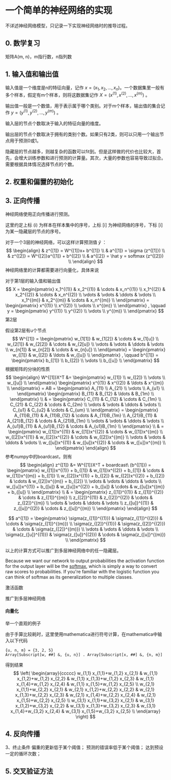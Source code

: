 # 一个简单的神经网络的实现

不详述神经网络模型，只记录一下实现神经网络时的推导过程。

## 0. 数学复习

矩阵A(m, n)，m指行数，n指列数

## 1. 输入值和输出值

输入值是一个维度是n的特征向量，记作 $x=(x_1,x_2,\ldots,x_n)$。一个数据集里一般有多个样本，假定有m个样本，则将这数据集记作 $X = (x^{(1)},x^{(2)},\ldots,x^{(m)})$ 。

输出值一般是一个数值，用于表示属于哪个类别。对于m个样本，输出值的集合记作 $y=(y^{(1)}, y^{(2)}, \ldots, y^{(m)})$ 。

输入层的节点个数取决于输入的特征向量的维度。

输出层的节点个数取决于拥有的类别个数。如果只有2类，则可以只用一个输出节点用于预测0或1。

隐藏层的节点越多，则越复杂的函数可以fit到。但是这样做的代价也比较大，首先，会增大训练参数和进行预测的计算量。其次，大量的参数也容易导致过拟合。  需要根据具体情况选择节点的个数。

## 2. 权重和偏置的初始化

## 3. 正向传播

神经网络使用正向传播进行预测。

这里约定上标 (i) 为样本在样本集中的序号，上标 [i] 为神经网络的序号，下标 [i] 为某一隐藏层的节点的序号。

对于一个3层的神经网络，可以这样计算预测值 $\hat y$ ：
$$
\begin{align}
& z^{[1]} = W^{[1]}x+ b^{[1]} \\
& a^{[1]} = \sigma (z^{[1]}) \\
& z^{[2]} = W^{[2]}a^{[1]} + b^{[2]} \\
& a^{[2]} = \hat y = softmax (z^{[2]}) \\
\end{align}
$$
神经网络里的计算都需要进行向量化，具体来说

对于第1层的输入值和输出值
$$
X =   \begin{pmatrix}
        x_1^{(1)} & x_2^{(1)} & \cdots & x_n^{(1)} \\
        x_1^{(2)} & x_2^{(2)} & \cdots & x_n^{(2)} \\
        \vdots     & \vdots    & \ddots & \vdots \\
        x_1^{(m)} & x_2^{(m)} & \cdots & x_n^{(m)} \\
        \end{pmatrix} = \begin{pmatrix}
        x^{(1)} \\
        x^{(2)} \\
        \vdots \\
        x^{(m)} \\
        \end{pmatrix} , \qquad y = \begin{pmatrix}
        y^{(1)} \\
        y^{(2)} \\
        \vdots \\
        y^{(m)} \\
        \end{pmatrix}
$$
第2层

假设第2层有u个节点
$$
W^{[1]} = \begin{pmatrix}
        w_{1[1]} & w_{1[2]} & \cdots & w_{1[u]} \\
        w_{2[1]} & w_{2[2]} & \cdots & w_{2[u]} \\
        \vdots     & \vdots    & \ddots & \vdots \\
        w_{n[1]} & w_{n[2]} & \cdots & w_{n[u]} \\
        \end{pmatrix} = \begin{pmatrix}
        w_{[1]} & w_{[2]} & \ldots & w_{[u]} \\
        \end{pmatrix} , \qquad b^{[1]} = \begin{pmatrix}
        b_{[1]} \\
        b_{[2]} \\
        \vdots \\
        b_{[u]} \\
        \end{pmatrix}
$$
根据矩阵的分块的性质
$$
\begin{align}
W^{[1]}X^T &= \begin{pmatrix}
        w_{[1]} \\ w_{[2]} \\ \vdots \\ w_{[u]} \\
        \end{pmatrix} \begin{pmatrix}
        x^{(1)} & x^{(2)} & \ldots & x^{(m)} \\
        \end{pmatrix} = AB = \begin{pmatrix}
        A_{11} \\ A_{21} \\ \vdots \\ A_{u1} \\
        \end{pmatrix}  \begin{pmatrix}
        B_{11} & B_{12} & \ldots & B_{1m} \\
        \end{pmatrix} \\
       & = \begin{pmatrix}
        C_{11} & C_{12} & \cdots & C_{1m} \\
        C_{21} & C_{22} & \cdots & C_{2m} \\
        \vdots     & \vdots    & \ddots & \vdots \\
        C_{u1} & C_{u2} & \cdots & C_{um} \\
        \end{pmatrix} = \begin{pmatrix}
        A_{11}B_{11} & A_{11}B_{12} & \cdots & A_{11}B_{1m} \\
        A_{21}B_{11} & A_{21}B_{12} & \cdots & A_{21}B_{1m} \\
        \vdots     & \vdots    & \ddots & \vdots \\
        A_{u1}B_{11} & A_{u1}B_{12} & \cdots & A_{u1}B_{1m} \\
        \end{pmatrix}  \\
        & =  \begin{pmatrix}
        w_{[1]}x^{(1)} & w_{[1]}x^{(2)} & \cdots & w_{[1]}x^{(m)} \\
        w_{[2]}x^{(1)} & w_{[2]}x^{(2)} & \cdots & w_{[2]}x^{(m)} \\
        \vdots     & \vdots    & \ddots & \vdots \\
        w_{[u]}x^{(1)} & w_{[u]}x^{(2)} & \cdots & w_{[u]}x^{(m)} \\
        \end{pmatrix}
\end{align}
$$
参考numpy中的boardcast，则有
$$
\begin{align}
z^{[1]} &= W^{[1]}X^T + boardcast\ (b^{[1]}) =  \begin{pmatrix}
        w_{[1]}x^{(1)} + b_{[1]} & w_{[1]}x^{(2)} + b_{[1]} & \cdots & w_{[1]}x^{(m)} + b_{[1]} \\
        w_{[2]}x^{(1)} + b_{[2]} & w_{[2]}x^{(2)} + b_{[2]} & \cdots & w_{[2]}x^{(m)} + b_{[2]} \\
        \vdots     & \vdots    & \ddots & \vdots \\
        w_{[u]}x^{(1)} + b_{[u]} & w_{[u]}x^{(2)} + b_{[u]} & \cdots & w_{[u]}x^{(m)} + b_{[u]} \\
        \end{pmatrix} \\
        & =  \begin{pmatrix}
        z_{[1]}^{(1)} & z_{[1]}^{(2)} & \cdots & z_{[1]}^{(m)} \\
        z_{[2]}^{(1)} & z_{[2]}^{(2)} & \cdots & z_{[2]}^{(m)} \\
        \vdots     & \vdots    & \ddots & \vdots \\
        z_{[u]}^{(1)} & z_{[u]}^{(2)} & \cdots & z_{[u]}^{(m)} \\
        \end{pmatrix}
\end{align}
$$

$$
a^{[1]} =  \begin{pmatrix}
        \sigma(z_{[1]}^{(1)}) & \sigma(z_{[1]}^{(2)}) & \cdots & \sigma(z_{[1]}^{(m)}) \\
        \sigma(z_{[2]}^{(1)}) & \sigma(z_{[2]}^{(2)}) & \cdots & \sigma(z_{[2]}^{(m)}) \\
        \vdots     & \vdots    & \ddots & \vdots \\
        \sigma(z_{[u]}^{(1)}) & \sigma(z_{[u]}^{(2)}) & \cdots & \sigma(z_{[u]}^{(m)}) \\
        \end{pmatrix}
$$

以上的计算方式可以推广到多层神经网络中的任一隐藏层。

Because we want our network to output probabilities the activation function for the output layer will be the [softmax](https://en.wikipedia.org/wiki/Softmax_function), which is simply a way to convert raw scores to probabilities. If you're familiar with the logistic function you can think of softmax as its generalization to multiple classes.

激活函数

推广到多层神经网络

#### 向量化

举一个直观的例子

由于手算比较耗时，这里使用mathematica进行符号计算，在mathematica中输入以下代码

```
{u, n, m} = {3, 2, 5}
Array[Subscript[w, ##] &, {u, n}] . Array[Subscript[x, ##] &, {n, m}]
```

得到结果
$$
\left(
\begin{array}{ccccc}
 w_{1,1} x_{1,1}+w_{1,2} x_{2,1} & w_{1,1} x_{1,2}+w_{1,2} x_{2,2} & w_{1,1} x_{1,3}+w_{1,2} x_{2,3} & w_{1,1} x_{1,4}+w_{1,2} x_{2,4} & w_{1,1} x_{1,5}+w_{1,2} x_{2,5} \\
 w_{2,1} x_{1,1}+w_{2,2} x_{2,1} & w_{2,1} x_{1,2}+w_{2,2} x_{2,2} & w_{2,1} x_{1,3}+w_{2,2} x_{2,3} & w_{2,1} x_{1,4}+w_{2,2} x_{2,4} & w_{2,1} x_{1,5}+w_{2,2} x_{2,5} \\
 w_{3,1} x_{1,1}+w_{3,2} x_{2,1} & w_{3,1} x_{1,2}+w_{3,2} x_{2,2} & w_{3,1} x_{1,3}+w_{3,2} x_{2,3} & w_{3,1} x_{1,4}+w_{3,2} x_{2,4} & w_{3,1} x_{1,5}+w_{3,2} x_{2,5} \\
\end{array}
\right)
$$

## 4. 反向传播

3、终止条件
偏重的更新低于某个阈值；
预测的错误率低于某个阈值；
达到预设一定的循环次数；

## 5. 交叉验证方法

